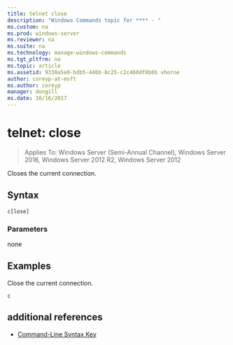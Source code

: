 ```yaml
---
title: telnet close
description: "Windows Commands topic for **** - "
ms.custom: na
ms.prod: windows-server
ms.reviewer: na
ms.suite: na
ms.technology: manage-windows-commands
ms.tgt_pltfrm: na
ms.topic: article
ms.assetid: 9330a5e0-bdb5-446b-8c25-c2c460df8b6b vhorne
author: coreyp-at-msft
ms.author: coreyp
manager: dongill
ms.date: 10/16/2017
---
```

# telnet: close

>Applies To: Windows Server (Semi-Annual Channel), Windows Server 2016, Windows Server 2012 R2, Windows Server 2012

Closes the current connection.    
## Syntax  
```  
c[lose]  
```  
### Parameters  
none  
## <a name="BKMK_Examples"></a>Examples  
Close the current connection.  
```  
c  
```  
## additional references  
-   [Command-Line Syntax Key](command-line-syntax-key.md)  
